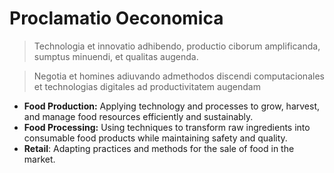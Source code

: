 # Proclamatio Oeconomica

> Technologia et innovatio adhibendo, productio ciborum amplificanda, sumptus minuendi, et qualitas augenda.

> Negotia et homines adiuvando admethodos discendi computacionales et technologias digitales ad productivitatem augendam

- **Food Production:** Applying technology and processes to grow, harvest, and manage food resources efficiently and sustainably.  
- **Food Processing:** Using techniques to transform raw ingredients into consumable food products while maintaining safety and quality.
- **Retail**: Adapting practices and methods for the sale of food in the market.
